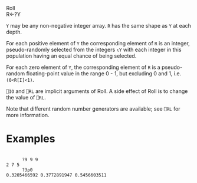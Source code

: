 <div class="heading">
  <div class="name">Roll</div>
  <div class="command">R←?Y</div>
</div>

`Y` may be any non-negative integer array. `R` has the same shape as `Y` at each depth.

For each positive element of `Y` the corresponding element of `R` is an integer, pseudo-randomly selected from the integers `⍳Y` with each integer in this population having an equal chance of being selected.

For each zero element of `Y`, the corresponding element of `R` is a pseudo-random floating-point value in the range 0 - 1, but excluding 0 and 1, i.e. `(0<R[I]<1)`.

`⎕IO` and `⎕RL` are implicit arguments of Roll. A side effect of Roll is to change the value of `⎕RL`.

Note that different random number generators are available; see `⎕RL` for more information.

# Examples
```apl

      ?9 9 9
2 7 5
      ?3⍴0
0.3205466592 0.3772891947 0.5456603511

```
